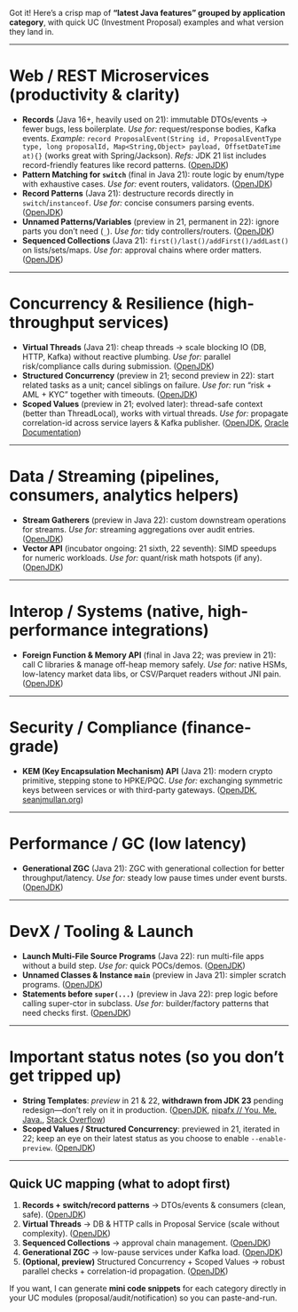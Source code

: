 Got it! Here’s a crisp map of **“latest Java features” grouped by application category**, with quick UC (Investment Proposal) examples and what version they land in.

---

# Web / REST Microservices (productivity & clarity)

* **Records** (Java 16+, heavily used on 21): immutable DTOs/events → fewer bugs, less boilerplate.
  *Use for:* request/response bodies, Kafka events.
  *Example:* `record ProposalEvent(String id, ProposalEventType type, long proposalId, Map<String,Object> payload, OffsetDateTime at){}` (works great with Spring/Jackson).
  *Refs:* JDK 21 list includes record-friendly features like record patterns. ([OpenJDK][1])
* **Pattern Matching for `switch`** (final in Java 21): route logic by enum/type with exhaustive cases.
  *Use for:* event routers, validators. ([OpenJDK][1])
* **Record Patterns** (Java 21): destructure records directly in `switch`/`instanceof`.
  *Use for:* concise consumers parsing events. ([OpenJDK][1])
* **Unnamed Patterns/Variables** (preview in 21, permanent in 22): ignore parts you don’t need (`_`).
  *Use for:* tidy controllers/routers. ([OpenJDK][1])
* **Sequenced Collections** (Java 21): `first()/last()/addFirst()/addLast()` on lists/sets/maps.
  *Use for:* approval chains where order matters. ([OpenJDK][1])

---

# Concurrency & Resilience (high-throughput services)

* **Virtual Threads** (Java 21): cheap threads → scale blocking IO (DB, HTTP, Kafka) without reactive plumbing.
  *Use for:* parallel risk/compliance calls during submission. ([OpenJDK][1])
* **Structured Concurrency** (preview in 21; second preview in 22): start related tasks as a unit; cancel siblings on failure.
  *Use for:* run “risk + AML + KYC” together with timeouts. ([OpenJDK][1])
* **Scoped Values** (preview in 21; evolved later): thread-safe context (better than ThreadLocal), works with virtual threads.
  *Use for:* propagate correlation-id across service layers & Kafka publisher. ([OpenJDK][1], [Oracle Documentation][2])

---

# Data / Streaming (pipelines, consumers, analytics helpers)

* **Stream Gatherers** (preview in Java 22): custom downstream operations for streams.
  *Use for:* streaming aggregations over audit entries. ([OpenJDK][3])
* **Vector API** (incubator ongoing: 21 sixth, 22 seventh): SIMD speedups for numeric workloads.
  *Use for:* quant/risk math hotspots (if any). ([OpenJDK][1])

---

# Interop / Systems (native, high-performance integrations)

* **Foreign Function & Memory API** (final in Java 22; was preview in 21): call C libraries & manage off-heap memory safely.
  *Use for:* native HSMs, low-latency market data libs, or CSV/Parquet readers without JNI pain. ([OpenJDK][3])

---

# Security / Compliance (finance-grade)

* **KEM (Key Encapsulation Mechanism) API** (Java 21): modern crypto primitive, stepping stone to HPKE/PQC.
  *Use for:* exchanging symmetric keys between services or with third-party gateways. ([OpenJDK][4], [seanjmullan.org][5])

---

# Performance / GC (low latency)

* **Generational ZGC** (Java 21): ZGC with generational collection for better throughput/latency.
  *Use for:* steady low pause times under event bursts. ([OpenJDK][1])

---

# DevX / Tooling & Launch

* **Launch Multi-File Source Programs** (Java 22): run multi-file apps without a build step.
  *Use for:* quick POCs/demos. ([OpenJDK][3])
* **Unnamed Classes & Instance `main`** (preview in Java 21): simpler scratch programs. ([OpenJDK][1])
* **Statements before `super(...)`** (preview in Java 22): prep logic before calling super-ctor in subclass.
  *Use for:* builder/factory patterns that need checks first. ([OpenJDK][3])

---

# Important status notes (so you don’t get tripped up)

* **String Templates**: *preview* in 21 & 22, **withdrawn from JDK 23** pending redesign—don’t rely on it in production. ([OpenJDK][1], [nipafx // You. Me. Java.][6], [Stack Overflow][7])
* **Scoped Values / Structured Concurrency**: previewed in 21, iterated in 22; keep an eye on their latest status as you choose to enable `--enable-preview`. ([OpenJDK][3])

---

## Quick UC mapping (what to adopt first)

1. **Records + switch/record patterns** → DTOs/events & consumers (clean, safe). ([OpenJDK][1])
2. **Virtual Threads** → DB & HTTP calls in Proposal Service (scale without complexity). ([OpenJDK][1])
3. **Sequenced Collections** → approval chain management. ([OpenJDK][1])
4. **Generational ZGC** → low-pause services under Kafka load. ([OpenJDK][1])
5. **(Optional, preview)** Structured Concurrency + Scoped Values → robust parallel checks + correlation-id propagation. ([OpenJDK][3])

If you want, I can generate **mini code snippets** for each category directly in your UC modules (proposal/audit/notification) so you can paste-and-run.

[1]: https://openjdk.org/projects/jdk/21/?utm_source=chatgpt.com "JDK 21"
[2]: https://docs.oracle.com/en/java/javase/21/core/scoped-values.html?utm_source=chatgpt.com "Scoped Values - Core Libraries"
[3]: https://openjdk.org/projects/jdk/22/?utm_source=chatgpt.com "JDK 22"
[4]: https://openjdk.org/jeps/452?utm_source=chatgpt.com "JEP 452: Key Encapsulation Mechanism API"
[5]: https://seanjmullan.org/blog/2023/09/22/jdk21?utm_source=chatgpt.com "JDK 21 Security Enhancements - Sean Mullan"
[6]: https://nipafx.dev/inside-java-newscast-71/?utm_source=chatgpt.com "What Happened to Java's String Templates? Inside Java ..."
[7]: https://stackoverflow.com/questions/79003380/why-is-string-template-not-available?utm_source=chatgpt.com "java - Why is String template not available"

